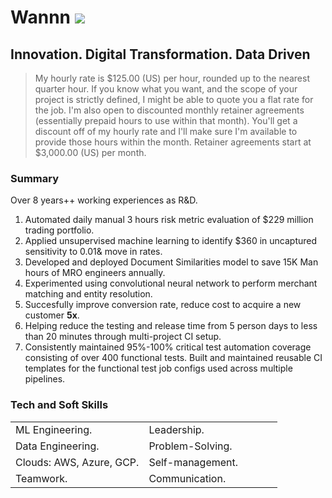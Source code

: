 # Wannn <img src="https://img.shields.io/badge/accepting__freelance__work-true-brightgreen.svg" style="max-width: 100%;">

## Innovation. Digital Transformation. Data Driven

> My hourly rate is $125.00 (US) per hour, rounded up to the nearest quarter hour. If you know what you want, and the scope of your project is strictly defined, I might be able to quote you a flat rate for the job. I'm also open to discounted monthly retainer agreements (essentially prepaid hours to use within that month). You'll get a discount off of my hourly rate and I'll make sure I'm available to provide those hours within the month. Retainer agreements start at $3,000.00 (US) per month.

### Summary

Over 8 years++ working experiences as R&D.

1. Automated daily manual 3 hours risk metric evaluation of $229 million trading portfolio.
2. Applied unsupervised machine learning to identify $360 in uncaptured sensitivity to 0.01& move in rates.
3. Developed and deployed Document Similarities model to save 15K Man hours of MRO engineers annually.
4. Experimented using convolutional neural network to perform merchant matching and entity resolution.
5. Succesfully improve conversion rate, reduce cost to acquire a new customer **5x**.
6. Helping reduce the testing and release time from 5 person days to less than 20 minutes through multi-project CI setup.
7. Consistently maintained 95%-100% critical test automation coverage consisting of over 400 functional tests. Built and maintained reusable CI templates for the functional test job configs used across multiple pipelines.

### Tech and Soft Skills

<table>
<tr>
<td width="50%"">
ML Engineering.
</td>
<td width="50%">
Leadership.
</td>
</tr>
<tr>
<td width="50%"">
Data Engineering.
</td>
<td width="50%">
Problem-Solving.
</td>
</tr>
<tr>
<td width="50%"">
Clouds: AWS, Azure, GCP.
</td>
<td width="50%">
Self-management.
</td>
</tr>
<tr>
<td width="50%"">
Teamwork.
</td>
<td width="50%">
Communication.
</td>
</tr>
</table>


<!--
**travelinseven/travelinseven** is a ✨ _special_ ✨ repository because its `README.md` (this file) appears on your GitHub profile.

Here are some ideas to get you started:

- 🔭 I’m currently working on ...
- 🌱 I’m currently learning ...
- 👯 I’m looking to collaborate on ...
- 🤔 I’m looking for help with ...
- 💬 Ask me about ...
- 📫 How to reach me: ...
- 😄 Pronouns: ...
- ⚡ Fun fact: ...
-->
